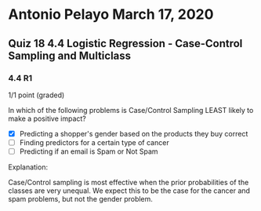 # Antonio Pelayo March 17, 2020
## Quiz 18 4.4 Logistic Regression - Case-Control Sampling and Multiclass
### 4.4 R1
1/1 point (graded)

In which of the following problems is Case/Control Sampling LEAST likely to make a positive impact?

- [x] Predicting a shopper's gender based on the products they buy correct
- [ ] Finding predictors for a certain type of cancer
- [ ] Predicting if an email is Spam or Not Spam

Explanation:

Case/Control sampling is most effective when the prior probabilities of the 
classes are very unequal. We expect this to be the case for the cancer and spam 
problems, but not the gender problem.
